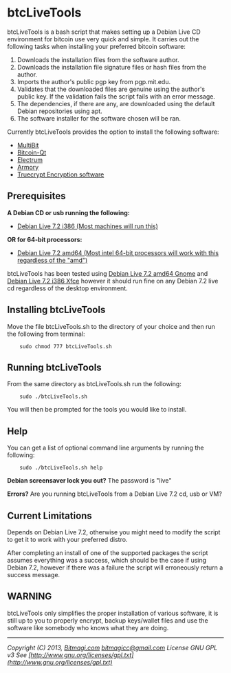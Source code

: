 btcLiveTools
=============

btcLiveTools is a bash script that makes setting up a Debian Live CD environment for bitcoin use very quick and simple.   It carries out the following tasks when installing your preferred bitcoin software:

1.  Downloads the installation files from the software author.
2.  Downloads the installation file signature files or hash files from the author.
3.  Imports the author's public pgp key from pgp.mit.edu.
4.  Validates that the downloaded files are genuine using the author's public key.  If the validation fails the script fails with an error message.
5.  The dependencies, if there are any, are downloaded using the default Debian repositories using apt.
6.  The software installer for the software chosen will be ran.

Currently btcLiveTools provides the option to install the following software:

*  [MultiBit](https://multibit.org/)
*  [Bitcoin-Qt](http://bitcoin.org/en/download)
*  [Electrum](https://electrum.org/)
*  [Armory](https://bitcoinarmory.com/)
*  [Truecrypt Encryption software](http://www.truecrypt.org/)


Prerequisites
---------------
**A Debian CD or usb running the following:**

* [Debian Live 7.2 i386 (Most machines will run this)](http://live.debian.net/cdimage/release/stable+nonfree/i386/iso-hybrid/)

**OR for 64-bit processors:**

*  [Debian Live 7.2 amd64 (Most intel 64-bit processors will work with this regardless of the "amd")](http://live.debian.net/cdimage/release/stable+nonfree/amd64/iso-hybrid/)


btcLiveTools has been tested using [Debian Live 7.2 amd64 Gnome](http://live.debian.net/cdimage/release/stable+nonfree/amd64/iso-hybrid/debian-live-7.2-amd64-gnome-desktop+nonfree.iso) and [Debian Live 7.2 i386 Xfce](http://live.debian.net/cdimage/release/stable+nonfree/i386/iso-hybrid/debian-live-7.2-i386-xfce-desktop+nonfree.iso) however it should run fine on any Debian 7.2 live cd regardless of the desktop environment.

Installing btcLiveTools
------------------------
Move the file btcLiveTools.sh to the directory of your choice and then run the following from terminal:

        sudo chmod 777 btcLiveTools.sh

Running btcLiveTools
----------------------
From the same directory as btcLiveTools.sh run the following:

        sudo ./btcLiveTools.sh
You will then be prompted for the tools you would like to install.

Help
-----
You can get a list of optional command line arguments by running the following:

        sudo ./btcLiveTools.sh help

**Debian screensaver lock you out?**  The password is "live"

**Errors?**   Are you running btcLiveTools from a Debian Live 7.2 cd, usb or VM?



Current Limitations
--------------------
Depends on Debian Live 7.2, otherwise you might need to modify the script to get it to work with your preferred distro.

After completing an install of one of the supported packages the script assumes everything was a success, which should be the case if using Debian 7.2, however if there was a failure the script will erroneously return a success message.

WARNING
---------
btcLiveTools only simplifies the proper installation of various software, it is still up to you to properly encrypt, backup keys/wallet files and use the software like somebody who knows what they are doing.
***
*Copyright (C) 2013, [Bitmagi.com](https://bitmagi.com)    bitmagicc@gmail.com*
*License GNU GPL v3*
*See [http://www.gnu.org/licenses/gpl.txt](http://www.gnu.org/licenses/gpl.txt)*
